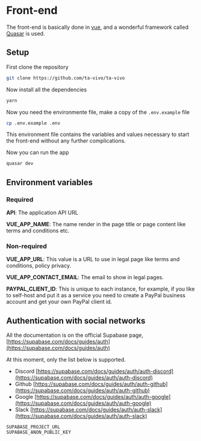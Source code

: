 # Front-end

The front-end is basically done in [vue](https://vuejs.org/guide/introduction.html), and a wonderful framework called [Quasar](https://quasar.dev/) is used.

## Setup

First clone the repository

```bash
git clone https://github.com/ta-vivo/ta-vivo
```

Now install all the dependencies

```bash
yarn
```

Now you need the environmente file, make a copy of the `.env.example` file

```bash
cp .env.example .env
```

This environment file contains the variables and values necessary to start the front-end without any further complications.

Now you can run the app

```bash
quasar dev
```
## Environment variables

### Required
**API**: The application API URL

**VUE_APP_NAME**: The name render in the page title or page content like terms and conditions etc.

### Non-required
**VUE_APP_URL**: This value is a URL to use in legal page like terms and conditions, policy privacy.

**VUE_APP_CONTACT_EMAIL**: The email to show in legal pages.

**PAYPAL_CLIENT_ID**: This is unique to each instance, for example, if you like to self-host and put it as a service you need to create a PayPal business account and get your own PayPal client id.

## Authentication with social networks

All the documentation is on the official Supabase page, [https://supabase.com/docs/guides/auth](https://supabase.com/docs/guides/auth)

At this moment, only the list below is supported.

- Discord [https://supabase.com/docs/guides/auth/auth-discord](https://supabase.com/docs/guides/auth/auth-discord)
- Github [https://supabase.com/docs/guides/auth/auth-github](https://supabase.com/docs/guides/auth/auth-github)
- Google [https://supabase.com/docs/guides/auth/auth-google](https://supabase.com/docs/guides/auth/auth-google)
- Slack [https://supabase.com/docs/guides/auth/auth-slack](https://supabase.com/docs/guides/auth/auth-slack)

```
SUPABASE_PROJECT_URL
SUPABASE_ANON_PUBLIC_KEY
```